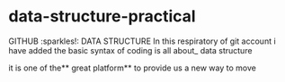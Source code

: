# data-structure-practical
GITHUB :sparkles!:
DATA STRUCTURE 
In this respiratory of git account i have added the basic syntax of coding is all about_ data structure

it is one of the** great platform** to provide us a new way to move 

